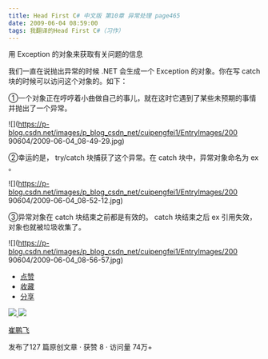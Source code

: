 ```yaml
---
title: Head First C# 中文版 第10章 异常处理 page465
date: 2009-06-04 08:59:00
tags: 我翻译的Head First C#（习作）
---
```

用  Exception  的对象来获取有关问题的信息

  

我们一直在说抛出异常的时候  .NET  会生成一个  Exception  的对象。你在写  catch  块的时候可以访问这个对象的。如下：

  

①一个对象正在哼哼着小曲做自己的事儿，就在这时它遇到了某些未预期的事情并抛出了一个异常。

  

![](https://p-blog.csdn.net/images/p_blog_csdn_net/cuipengfei1/EntryImages/200
90604/2009-06-04_08-49-29.jpg)

②幸运的是，  try/catch  块捕获了这个异常。在  catch  块中，异常对象命名为  ex  。

  

![](https://p-blog.csdn.net/images/p_blog_csdn_net/cuipengfei1/EntryImages/200
90604/2009-06-04_08-52-12.jpg)

③异常对象在  catch  块结束之前都是有效的。  catch  块结束之后  ex  引用失效，对象也就被垃圾收集了。

  

![](https://p-blog.csdn.net/images/p_blog_csdn_net/cuipengfei1/EntryImages/200
90604/2009-06-04_08-56-57.jpg)

  * [ 点赞  ](javascript:;)
  * [ 收藏  ](javascript:;)
  * [ 分享 ](javascript:;)

[ ![](https://profile.csdnimg.cn/5/2/5/3_cuipengfei1)
![](https://g.csdnimg.cn/static/user-reg-year/1x/11.png)
](https://blog.csdn.net/cuipengfei1)

[ 崔鹏飞 ](https://blog.csdn.net/cuipengfei1)

发布了127 篇原创文章  ·  获赞 8  ·  访问量 74万+

